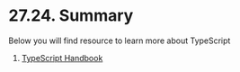 # 27.24. Summary

Below you will find resource to learn more about TypeScript

1. [TypeScript Handbook](https://www.typescriptlang.org/docs/handbook/intro.html)
